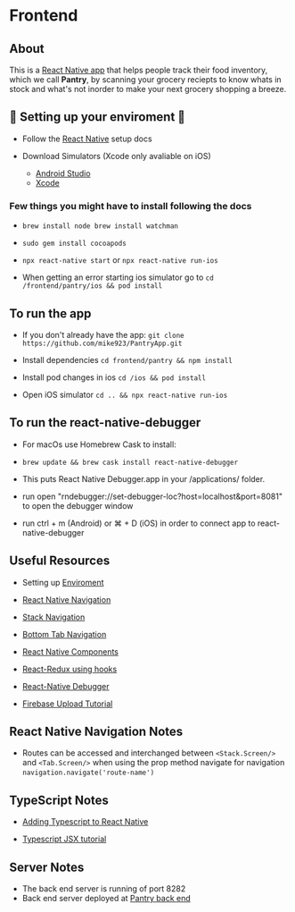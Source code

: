 # Frontend

## About

This is a [React Native app](https://reactnative.dev/) that helps people track their food inventory, which we call **Pantry**, by scanning your grocery reciepts to know whats in stock and what's not inorder to make your next grocery shopping a breeze.

## 🚨 Setting up your enviroment 🚨

- Follow the [React Native](https://reactnative.dev/docs/environment-setup) setup docs

- Download Simulators (Xcode only avaliable on iOS)

  - [Android Studio](https://developer.android.com/studio?gclid=EAIaIQobChMI5bPP9obN6AIVip-fCh3PggusEAAYASAAEgIyRfD_BwE&gclsrc=aw.ds)
  - [Xcode](https://apps.apple.com/us/app/xcode/id497799835?mt=12)

### Few things you might have to install following the docs

- `brew install node brew install watchman`

- `sudo gem install cocoapods`

- `npx react-native start` or `npx react-native run-ios`

- When getting an error starting ios simulator go to `cd /frontend/pantry/ios && pod install`

## To run the app

- If you don't already have the app: `git clone https://github.com/mike923/PantryApp.git`

- Install dependencies `cd frontend/pantry && npm install`

- Install pod changes in ios `cd /ios && pod install`

- Open iOS simulator `cd .. && npx react-native run-ios`

## To run the react-native-debugger

- For macOs use Homebrew Cask to install:
- `brew update && brew cask install react-native-debugger`

- This puts React Native Debugger.app in your /applications/ folder.

- run open "rndebugger://set-debugger-loc?host=localhost&port=8081" to open the debugger window

- run ctrl + m (Android) or ⌘ + D (iOS) in order to connect app to react-native-debugger

## Useful Resources

- Setting up [Enviroment](https://reactnative.dev/docs/environment-setup)

- [React Native Navigation](https://reactnavigation.org/)

- [Stack Navigation](https://reactnavigation.org/docs/stack-navigator/)

- [Bottom Tab Navigation](https://reactnavigation.org/docs/tab-based-navigation)

- [React Native Components](https://reactnative.dev/docs/components-and-apis#user-interface)

- [React-Redux using hooks](https://react-redux.js.org/api/hooks#useselector-examples)

- [React-Native Debugger](https://github.com/jhen0409/react-native-debugger)

- [Firebase Upload Tutorial](https://dev.to/younesh1989/upload-files-using-react-native-and-firebase-part-1-a7h)

## React Native Navigation Notes

- Routes can be accessed and interchanged between `<Stack.Screen/>` and `<Tab.Screen/>` when using the prop method navigate for navigation `navigation.navigate('route-name')`

## TypeScript Notes

- [Adding Typescript to React Native](https://github.com/Microsoft/TypeScript-React-Native-Starter)

- [Typescript JSX tutorial](https://www.typescriptlang.org/docs/handbook/jsx.html)

## Server Notes

- The back end server is running of port 8282
- Back end server deployed at [Pantry back end](https://pantry-backend.herokuapp.com/)
